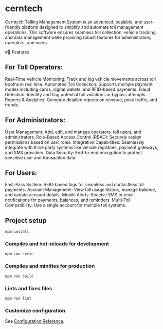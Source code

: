 # cerntech

Cerntech Tolling Management System is an advanced, scalable, and user-friendly platform designed to simplify and automate toll management operations. This software ensures seamless toll collection, vehicle tracking, and data management while providing robust features for administrators, operators, and users.

#🌟 Features
## For Toll Operators:
Real-Time Vehicle Monitoring: Track and log vehicle movements across toll booths in real time.
Automated Toll Collection: Supports multiple payment modes including cards, digital wallets, and RFID-based payments.
Fraud Detection: Identify and flag potential toll violations or bypass attempts.
Reports & Analytics: Generate detailed reports on revenue, peak traffic, and trends.

## For Administrators:
User Management: Add, edit, and manage operators, toll users, and administrators.
Role-Based Access Control (RBAC): Securely assign permissions based on user roles.
Integration Capabilities: Seamlessly integrate with third-party systems like vehicle registries, payment gateways, and SMS providers.
Data Security: End-to-end encryption to protect sensitive user and transaction data.

## For Users:
Fast-Pass System: RFID-based tags for seamless and contactless toll payments.
Account Management: View toll usage history, manage balance, and update account details.
Mobile Alerts: Receive SMS or email notifications for payments, balances, and reminders.
Multi-Toll Compatibility: Use a single account for multiple toll systems.


## Project setup
```
npm install
```

### Compiles and hot-reloads for development
```
npm run serve
```

### Compiles and minifies for production
```
npm run build
```

### Lints and fixes files
```
npm run lint
```

### Customize configuration
See [Configuration Reference](https://cli.vuejs.org/config/).
